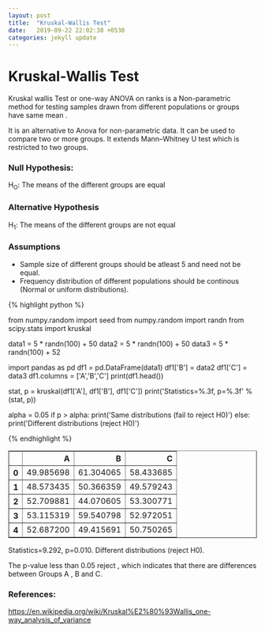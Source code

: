 ```yaml
---
layout: post
title:  "Kruskal-Wallis Test"
date:   2019-09-22 22:02:38 +0530
categories: jekyll update
---
```


# Kruskal-Wallis Test

Kruskal wallis Test or one-way ANOVA on ranks is a Non-parametric method for testing samples drawn from different populations or groups have same mean .

It is an alternative to Anova for non-parametric data. It can be used to compare two or more groups. It extends Mann–Whitney U test which is restricted to two groups.

### Null Hypothesis:
<p>H<sub>O</sub>: The means of the different groups are equal</p>

### Alternative Hypothesis
<p>H<sub>1</sub>: The means of the different groups are not equal</p>

### Assumptions

- Sample size of different groups should be atleast 5 and need not be equal.
- Frequency distribution of different populations should be continous (Normal or uniform distributions).

{% highlight python %}

from numpy.random import seed
from numpy.random import randn
from scipy.stats import kruskal

data1 = 5 * randn(100) + 50
data2 = 5 * randn(100) + 50
data3 = 5 * randn(100) + 52

import pandas as pd
df1 = pd.DataFrame(data1)
df1['B'] = data2
df1['C'] = data3
df1.columns = ['A','B','C']
print(df1.head())

stat, p = kruskal(df1['A'], df1['B'], df1['C'])
print('Statistics=%.3f, p=%.3f' % (stat, p))

alpha = 0.05
if p > alpha:
	print('Same distributions (fail to reject H0)')
else:
	print('Different distributions (reject H0)')

{% endhighlight %}

<div>
<style scoped>
    .dataframe tbody tr th:only-of-type {
        vertical-align: middle;
    }

    .dataframe tbody tr th {
        vertical-align: top;
    }

    .dataframe thead th {
        text-align: right;
    }
</style>
<table border="1" class="dataframe">
  <thead>
    <tr style="text-align: right;">
      <th></th>
      <th>A</th>
      <th>B</th>
      <th>C</th>
    </tr>
  </thead>
  <tbody>
    <tr>
      <th>0</th>
      <td>49.985698</td>
      <td>61.304065</td>
      <td>58.433685</td>
    </tr>
    <tr>
      <th>1</th>
      <td>48.573435</td>
      <td>50.366359</td>
      <td>49.579243</td>
    </tr>
    <tr>
      <th>2</th>
      <td>52.709881</td>
      <td>44.070605</td>
      <td>53.300771</td>
    </tr>
    <tr>
      <th>3</th>
      <td>53.115319</td>
      <td>59.540798</td>
      <td>52.972051</td>
    </tr>
    <tr>
      <th>4</th>
      <td>52.687200</td>
      <td>49.415691</td>
      <td>50.750265</td>
    </tr>
  </tbody>
</table>
</div>



Statistics=9.292, p=0.010.
Different distributions (reject H0).

The p-value less than 0.05 reject , which indicates that there are differences between Groups A , B and C.


### References:
https://en.wikipedia.org/wiki/Kruskal%E2%80%93Wallis_one-way_analysis_of_variance
